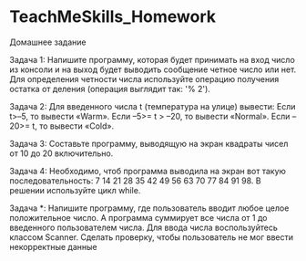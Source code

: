 # TeachMeSkills_Homework

Домашнее задание

Задача 1:
Напишите программу, которая будет принимать на вход число из консоли и на выход
будет выводить сообщение четное число или нет. Для определения четности числа
используйте операцию получения остатка от деления (операция выглядит так: '% 2').

Задача 2:
Для введенного числа t (температура на улице) вывести: Если t>–5, то вывести «Warm».
Если –5>= t > –20, то вывести «Normal». Если –20>= t, то вывести «Cold».

Задача 3:
Составьте программу, выводящую на экран квадраты чисел от 10 до 20 включительно.

Задача 4:
Необходимо, чтоб программа выводила на экран вот такую последовательность:
7 14 21 28 35 42 49 56 63 70 77 84 91 98. В решении используйте цикл while.

Задача *:
Напишите программу, где пользователь вводит любое целое положительное число. А
программа суммирует все числа от 1 до введенного пользователем числа. Для ввода
числа воспользуйтесь классом Scanner. Сделать проверку, чтобы пользователь не мог
ввести некорректные данные
